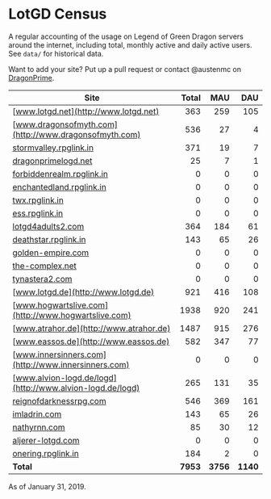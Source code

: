 # LotGD Census
A regular accounting of the usage on Legend of Green Dragon servers around the internet, including total, monthly active and daily active users. See `data/` for historical data.

Want to add your site? Put up a pull request or contact @austenmc on [DragonPrime](http://dragonprime.net).


Site | Total | MAU | DAU
--- | ---:| ---:| ---:
[www.lotgd.net](http://www.lotgd.net)|363|259|105
[www.dragonsofmyth.com](http://www.dragonsofmyth.com)|536|27|4
[stormvalley.rpglink.in](http://stormvalley.rpglink.in)|371|19|7
[dragonprimelogd.net](http://dragonprimelogd.net)|25|7|1
[forbiddenrealm.rpglink.in](http://forbiddenrealm.rpglink.in)|0|0|0
[enchantedland.rpglink.in](http://enchantedland.rpglink.in)|0|0|0
[twx.rpglink.in](http://twx.rpglink.in)|0|0|0
[ess.rpglink.in](http://ess.rpglink.in)|0|0|0
[lotgd4adults2.com](http://lotgd4adults2.com)|364|184|61
[deathstar.rpglink.in](http://deathstar.rpglink.in)|143|65|26
[golden-empire.com](http://golden-empire.com)|0|0|0
[the-complex.net](http://the-complex.net)|0|0|0
[tynastera2.com](http://tynastera2.com)|0|0|0
[www.lotgd.de](http://www.lotgd.de)|921|416|108
[www.hogwartslive.com](http://www.hogwartslive.com)|1938|920|241
[www.atrahor.de](http://www.atrahor.de)|1487|915|276
[www.eassos.de](http://www.eassos.de)|582|347|77
[www.innersinners.com](http://www.innersinners.com)|0|0|0
[www.alvion-logd.de/logd](http://www.alvion-logd.de/logd)|265|131|35
[reignofdarknessrpg.com](http://reignofdarknessrpg.com)|546|369|161
[imladrin.com](http://imladrin.com)|143|65|26
[nathyrnn.com](http://nathyrnn.com)|85|30|12
[aljerer-lotgd.com](http://aljerer-lotgd.com)|0|0|0
[onering.rpglink.in](http://onering.rpglink.in)|184|2|0
**Total**|**7953**|**3756**|**1140**

As of January 31, 2019.
